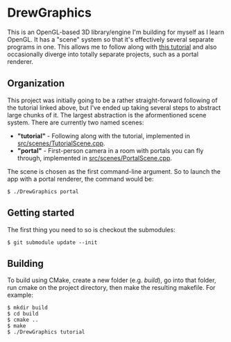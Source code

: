 # DrewGraphics

This is an OpenGL-based 3D library/engine I'm building for myself as I learn
OpenGL. It has a "scene" system so that it's effectively several separate
programs in one. This allows me to follow along with [this tutorial](https://learnopengl.com)
and also occasionally diverge into totally separate projects, such as a portal
renderer.

## Organization

This project was initially going to be a rather straight-forward following of the tutorial linked above, but
I've ended up taking several steps to abstract large chunks of it. The largest
abstraction is the aformentioned scene system. There are currently two named
scenes:

- **"tutorial"** - Following along with the tutorial, implemented in [src/scenes/TutorialScene.cpp](./src/scenes/TutorialScene.cpp).
- **"portal"** - First-person camera in a room with portals you can fly through, implemented in
                 [src/scenes/PortalScene.cpp](./src/scenes/PortalScene.cpp).
                 
The scene is chosen as the first command-line argument. So to launch the app with a portal renderer, the command would be:

```
$ ./DrewGraphics portal
```

## Getting started

The first thing you need to so is checkout the submodules:

```
$ git submodule update --init
```

## Building

To build using CMake, create a new folder (e.g. _build_), go into that folder, run cmake on the project directory, then make
the resulting makefile. For example:

```
$ mkdir build
$ cd build
$ cmake ..
$ make
$ ./DrewGraphics tutorial
```

